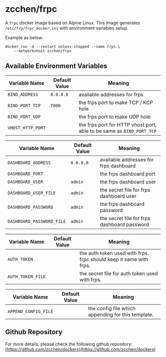 zcchen/frpc
=============================================

A `frpc` docker image based on Alpine Linux.
This image generates `/etc/frp/frpc_docker.ini` with environment variables setup.

Example as below:

```
docker run -d --restart unless-stopped --name frps \
    --network=host zcchen/frps
```

Available Environment Variables
---------------------------------------------

| Variable Name | Default Value | Meaning |
| ------------- | ------------- | ------- |
| `BIND_ADDRESS` | `0.0.0.0` | available addresses for frps |
| `BIND_PORT_TCP` | `7000`  | the frps port to make TCP / KCP hole |
| `BIND_PORT_UDP` |         | the frps port to make UDP hole |
| `VHOST_HTTP_PORT` |       | the frps port for HTTP vhost port, able to be same as `BIND_PORT_TCP` |

| Variable Name | Default Value | Meaning |
| ------------- | ------------- | ------- |
| `DASHBOARD_ADDRESS` | `0.0.0.0` | available addresses for frps dashboard |
| `DASHBOARD_PORT` |         | the frps dashboard port |
| `DASHBOARD_USER` | `admin` | the frps dashboard user |
| `DASHBOARD_USER_FILE` | `admin` | the secret file for frps dashboard user |
| `DASHBOARD_PASSWORD` | `admin` | the frps dashboard password |
| `DASHBOARD_PASSWORD_FILE` | `admin` | the secret file for frps dashboard password |

| Variable Name | Default Value | Meaning |
| ------------- | ------------- | ------- |
| `AUTH_TOKEN`  |       | the auth token used with frps. frpc should keep it same with frps. |
| `AUTH_TOKEN_FILE`  |       | the secret file for auth token used with frps. |

| Variable Name | Default Value | Meaning |
| ------------- | ------------- | ------- |
| `APPEND_CONFIG_FILE`  |       | the config file which appending for this template. |

Github Repository
---------------------------------------------

For more details, please check the following github repository:
[https://github.com/zcchen/dockers](https://github.com/zcchen/dockers)
